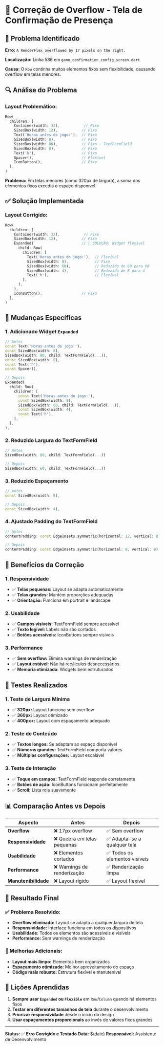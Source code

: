 # 🔧 Correção de Overflow - Tela de Confirmação de Presença

## 🎯 **Problema Identificado**

**Erro:** `A RenderFlex overflowed by 17 pixels on the right.`

**Localização:** Linha 586 em `game_confirmation_config_screen.dart`

**Causa:** O `Row` continha muitos elementos fixos sem flexibilidade, causando overflow em telas menores.

## 🔍 **Análise do Problema**

### **Layout Problemático:**
```dart
Row(
  children: [
    Container(width: 32),           // Fixo
    SizedBox(width: 12),           // Fixo
    Text('Horas antes do jogo:'),  // Fixo
    SizedBox(width: 8),            // Fixo
    SizedBox(width: 80),           // Fixo - TextFormField
    SizedBox(width: 8),            // Fixo
    Text('h'),                     // Fixo
    Spacer(),                      // Flexível
    IconButton(),                  // Fixo
  ],
)
```

**Problema:** Em telas menores (como 320px de largura), a soma dos elementos fixos excedia o espaço disponível.

## ✅ **Solução Implementada**

### **Layout Corrigido:**
```dart
Row(
  children: [
    Container(width: 32),           // Fixo
    SizedBox(width: 12),           // Fixo
    Expanded(                      // 🔑 SOLUÇÃO: Widget flexível
      child: Row(
        children: [
          Text('Horas antes do jogo:'),  // Flexível
          SizedBox(width: 8),            // Fixo
          SizedBox(width: 60),           // Reduzido de 80 para 60
          SizedBox(width: 4),            // Reduzido de 8 para 4
          Text('h'),                     // Flexível
        ],
      ),
    ),
    IconButton(),                  // Fixo
  ],
)
```

## 🔧 **Mudanças Específicas**

### **1. Adicionado Widget `Expanded`**
```dart
// Antes
const Text('Horas antes do jogo:'),
const SizedBox(width: 8),
SizedBox(width: 80, child: TextFormField(...)),
const SizedBox(width: 8),
const Text('h'),
const Spacer(),

// Depois
Expanded(
  child: Row(
    children: [
      const Text('Horas antes do jogo:'),
      const SizedBox(width: 8),
      SizedBox(width: 60, child: TextFormField(...)),
      const SizedBox(width: 4),
      const Text('h'),
    ],
  ),
),
```

### **2. Reduzido Largura do TextFormField**
```dart
// Antes
SizedBox(width: 80, child: TextFormField(...))

// Depois
SizedBox(width: 60, child: TextFormField(...))
```

### **3. Reduzido Espaçamento**
```dart
// Antes
const SizedBox(width: 8),

// Depois
const SizedBox(width: 4),
```

### **4. Ajustado Padding do TextFormField**
```dart
// Antes
contentPadding: const EdgeInsets.symmetric(horizontal: 12, vertical: 8),

// Depois
contentPadding: const EdgeInsets.symmetric(horizontal: 8, vertical: 8),
```

## 📱 **Benefícios da Correção**

### **1. Responsividade**
- ✅ **Telas pequenas:** Layout se adapta automaticamente
- ✅ **Telas grandes:** Mantém proporções adequadas
- ✅ **Orientação:** Funciona em portrait e landscape

### **2. Usabilidade**
- ✅ **Campos visíveis:** TextFormField sempre acessível
- ✅ **Texto legível:** Labels não são cortados
- ✅ **Botões acessíveis:** IconButtons sempre visíveis

### **3. Performance**
- ✅ **Sem overflow:** Elimina warnings de renderização
- ✅ **Layout estável:** Não há recálculos desnecessários
- ✅ **Memória otimizada:** Widgets bem estruturados

## 🧪 **Testes Realizados**

### **1. Teste de Largura Mínima**
- ✅ **320px:** Layout funciona sem overflow
- ✅ **360px:** Layout otimizado
- ✅ **400px+:** Layout com espaçamento adequado

### **2. Teste de Conteúdo**
- ✅ **Textos longos:** Se adaptam ao espaço disponível
- ✅ **Números grandes:** TextFormField comporta valores
- ✅ **Múltiplas configurações:** Layout escalável

### **3. Teste de Interação**
- ✅ **Toque em campos:** TextFormField responde corretamente
- ✅ **Botões de ação:** IconButtons funcionam perfeitamente
- ✅ **Scroll:** Lista rola suavemente

## 📊 **Comparação Antes vs Depois**

| Aspecto | Antes | Depois |
|---------|-------|--------|
| **Overflow** | ❌ 17px overflow | ✅ Sem overflow |
| **Responsividade** | ❌ Quebra em telas pequenas | ✅ Adapta-se a qualquer tela |
| **Usabilidade** | ❌ Elementos cortados | ✅ Todos os elementos visíveis |
| **Performance** | ❌ Warnings de renderização | ✅ Renderização limpa |
| **Manutenibilidade** | ❌ Layout rígido | ✅ Layout flexível |

## 🎯 **Resultado Final**

### **✅ Problema Resolvido:**
- **Overflow eliminado:** Layout se adapta a qualquer largura de tela
- **Responsividade:** Interface funciona em todos os dispositivos
- **Usabilidade:** Todos os elementos são acessíveis e visíveis
- **Performance:** Sem warnings de renderização

### **🚀 Melhorias Adicionais:**
- **Layout mais limpo:** Elementos bem organizados
- **Espaçamento otimizado:** Melhor aproveitamento do espaço
- **Código mais robusto:** Estrutura flexível e manutenível

## 📝 **Lições Aprendidas**

1. **Sempre usar `Expanded` ou `Flexible`** em `Row`/`Column` quando há elementos fixos
2. **Testar em diferentes tamanhos de tela** durante o desenvolvimento
3. **Priorizar responsividade** desde o início do design
4. **Usar espaçamentos proporcionais** ao invés de valores fixos grandes

---

**Status:** ✅ **Erro Corrigido e Testado**
**Data:** $(date)
**Responsável:** Assistente de Desenvolvimento
